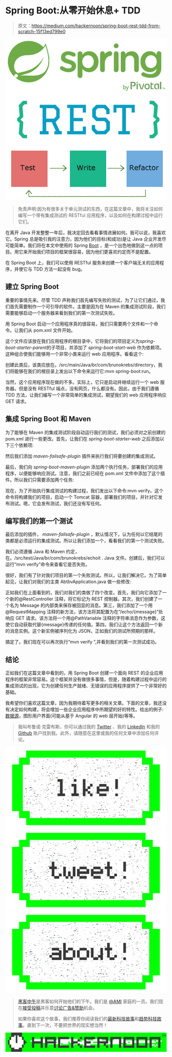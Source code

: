 # Spring Boot:从零开始休息+ TDD

> 原文：<https://medium.com/hackernoon/spring-boot-rest-tdd-from-scratch-15f13ed799e0>

![](img/a11da0550f266abaa96b430190b339d7.png)

> 免责声明:因为有很多关于单元测试的东西，在这篇文章中，我将关注如何编写一个带有集成测试的 RESTful 应用程序，以及如何在构建过程中运行它们。

在离开 Java 开发整整一年后，我决定回去看看事情进展如何。我可以说，我喜欢它。Spring 总是吸引我的注意力，因为他们的目标(和成功)是让 Java 企业开发尽可能简单。我们将在本文中使用的 Spring [Boot](https://hackernoon.com/tagged/boot) ，是一个出色地做到这一点的项目。用它来开始我们项目的框架很容易，因为他们更喜欢约定而不是配置。

在 Spring Boot 上，我们可以使用 RESTful 服务来创建一个客户端无关的应用程序，并使它与 TDD 方法一起没有 bug。

## 建立 Spring Boot

重要的事情先来。尽管 TDD 声称我们首先编写失败的测试，为了让它们通过，我们首先需要制作一个可引导的软件。主要是因为在 Maven 的集成测试阶段，我们需要能够启动一个服务器来看到我们的第一次测试失败。

用 Spring Boot 启动一个应用程序真的很容易，我们只需要两个文件和一个命令。让我们从 pom.xml 文件开始。

这个文件应该放在我们应用程序的根目录中，它将我们的项目定义为*spring-boot-starter-parent*的子项目，并添加了 *spring-boot-start-web* 作为依赖项。这种组合使我们能够用一个非常小类来运行 web 应用程序。看看这个:

创建此类后，该类应放在。/src/main/Java/br/com/brunokrebs/directory，我们将能够在我们的根目录上发出以下命令来运行它:mvn spring-boot:run。

当然，这个应用程序现在做的不多。实际上，它只是启动并继续运行一个 web 服务器。但是没有 RESTful 端点，没有网页，什么都没有。因此，由于我们遵循 TDD 方法，让我们编写一个非常简单的集成测试，期望我们的 web 应用程序响应 GET 请求。

## 集成 Spring Boot 和 Maven

为了能够在 Maven 的集成测试阶段自动运行我们的测试，我们必须对之前创建的 pom.xml 进行一些更改。首先，让我们在 *spring-boot-starter-web* 之后添加以下三个依赖项:

然后我们添加 *maven-failsafe-plugin* 插件来执行我们将要创建的集成测试。

最后，我们向 *spring-boot-maven-plugin* 添加两个执行任务，部署我们的应用程序，以便能够响应测试。注意，我们之前已经在 pom.xml 文件中添加了这个插件。所以我们只需要添加两个任务:

现在，为了开始执行集成测试的构建过程，我们发出以下命令:mvn verify。这个命令将构建我们的项目，启动一个 Tomcat 容器，部署我们的项目，并针对它发布测试。嗯，它会发布测试，我们还没有写任何。

## 编写我们的第一个测试

最后添加的插件， *maven-failsafe-plugin* ，默认情况下，认为任何以它结尾的类都是必须运行的集成测试。所以让我们添加一个，看看我们的第一个测试失败。

我们必须遵循 Java 和 Maven 约定，在。/src/test/Java/br/com/brunokrebs/echoit . Java 文件。创建后，我们可以运行“mvn verify”命令来查看它是否失败。

很好，我们有了针对我们项目的第一个失败测试。所以，让我们解决它。为了简单起见，让我们对我们的主类 AbtbvApplication.java 做一些修改:

正如我们在上面看到的，我们对我们的类做了四个改变。首先，我们向它添加了一个新的@RestController 注释，将它标记为 REST 控制器。其次，我们创建了一个名为 Message 的内部类来保存被回显的消息。第三，我们添加了一个用@RequestMapping 注释的新方法，该方法将其配置为在“/echo/{message}”处响应 GET 请求。该方法将一个用@PathVariable 注释的字符串消息作为参数，这使它自动获取代替{message}传递的任何值。第四，我们让这个方法返回一个新的消息实例。这个新实例被序列化为 JSON，正如我们的测试所预期的那样。

搞定了。我们现在可以再次执行“mvn verify ”,并看到我们的第一次测试成功。

## 结论

正如我们在这篇文章中看到的，用 Spring Boot 创建一个面向 REST 的企业应用程序的框架非常容易。这个框架并没有做很多事情，但是，随着构建过程中运行的集成测试的出现，它为创建任何生产就绪、无错误的应用程序提供了一个非常好的基础。

我希望你们喜欢这篇文章，因为我期待着写更多的相关文章。下面的文章，我还没有决定如何构建，将会增加一些企业应用程序中所期望的好的特性。给出的例子:[数据源](/@krebs.bruno/spring-boot-persisting-data-with-rest-jpa-33a063e8b147)，图形用户界面(可能从基于 Angular 的 web 层开始)等等。

> 我叫布鲁诺·克雷布斯，你可以通过我的 [Twitter](https://twitter.com/brunoskrebs/) 、我的 [LinkedIn](https://www.linkedin.com/in/brunokrebs) 和我的 [Github](https://github.com/brunokrebs) 账户找到我。此外，请随意在这里或我的任何文章中添加任何评论。

[![](img/50ef4044ecd4e250b5d50f368b775d38.png)](http://bit.ly/HackernoonFB)[![](img/979d9a46439d5aebbdcdca574e21dc81.png)](https://goo.gl/k7XYbx)[![](img/2930ba6bd2c12218fdbbf7e02c8746ff.png)](https://goo.gl/4ofytp)

> [黑客中午](http://bit.ly/Hackernoon)是黑客如何开始他们的下午。我们是 [@AMI](http://bit.ly/atAMIatAMI) 家庭的一员。我们现在[接受投稿](http://bit.ly/hackernoonsubmission)并乐意[讨论广告&赞助](mailto:partners@amipublications.com)机会。
> 
> 如果你喜欢这个故事，我们推荐你阅读我们的[最新科技故事](http://bit.ly/hackernoonlatestt)和[趋势科技故事](https://hackernoon.com/trending)。直到下一次，不要把世界的现实想当然！

[![](img/be0ca55ba73a573dce11effb2ee80d56.png)](https://goo.gl/Ahtev1)